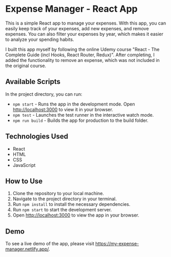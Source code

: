 <div>
  <h1>Expense Manager - React App</h1>
  <p>
    This is a simple React app to manage your expenses. With this app, you can easily keep track of your expenses, add new expenses, and remove expenses. You can also filter your expenses by year, which makes it easier to analyze your spending habits.
  </p>
  <p>
    I built this app myself by following the online Udemy course "React - The Complete Guide (incl Hooks, React Router, Redux)". After completing, I added the functionality to remove an expense, which was not included in the original course.
  </p>
</div>
<div>
  <h2>Available Scripts</h2>
  <p>
    In the project directory, you can run:
  </p>
  <ul>
    <li><code>npm start</code> - Runs the app in the development mode. Open <a href="http://localhost:3000">http://localhost:3000</a> to view it in your browser.</li>
    <li><code>npm test</code> - Launches the test runner in the interactive watch mode.</li>
    <li><code>npm run build</code> - Builds the app for production to the build folder.</li>
  </ul>
</div>
<div>
  <h2>Technologies Used</h2>
  <ul>
    <li>React</li>
    <li>HTML</li>
    <li>CSS</li>
    <li>JavaScript</li>
  </ul>
</div>
<div>
  <h2>How to Use</h2>
  <ol>
    <li>Clone the repository to your local machine.</li>
    <li>Navigate to the project directory in your terminal.</li>
    <li>Run <code>npm install</code> to install the necessary dependencies.</li>
    <li>Run <code>npm start</code> to start the development server.</li>
    <li>Open <a href="http://localhost:3000">http://localhost:3000</a> to view the app in your browser.</li>
  </ol>
</div>
<div>
  <h2>Demo</h2>
  <p>
    To see a live demo of the app, please visit <a href="https://my-expense-manager.netlify.app/">https://my-expense-manager.netlify.app/</a>.
  </p>
</div>
